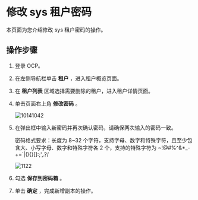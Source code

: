修改 sys 租户密码
================================

本页面为您介绍修改 sys 租户密码的操作。

操作步骤
-------------------------

1. 登录 OCP。

2. 在左侧导航栏单击 **租户** ，进入租户概览页面。

3. 在 **租户列表** 区域选择需要删除的租户，进入租户详情页面。

4. 单击页面右上角 **修改密码** 。

   ![10141042](https://obbusiness-private.oss-cn-shanghai.aliyuncs.com/doc/img/ocp/%E4%BF%AE%E6%94%B9%E5%AF%86%E7%A0%811.png)

5. 在弹出框中输入新密码并再次确认密码，请确保两次输入的密码一致。

   密码格式要求：长度为 8\~32 个字符，支持字母、数字和特殊字符，且至少包含大、小写字母、数字和特殊字符各 2 个，支持的特殊字符为 \~!@#%\^\&\*_-+=\`\|(){}\[\]:;',.?/

   ![1122](https://help-static-aliyun-doc.aliyuncs.com/assets/img/zh-CN/3095987361/p355776.png)

6. 勾选 **保存到密码箱** 。

7. 单击 **确定** ，完成新增副本的操作。
